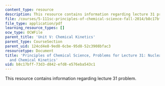 ```yaml
---
content_type: resource
description: This resource contains information regarding lecture 31 problem.
file: /courses/5-111sc-principles-of-chemical-science-fall-2014/b8c17bff73d3d842efd8e576eba543c1_MIT5_111F14_Lec31Prob.pdf
file_type: application/pdf
learning_resource_types: []
ocw_type: OCWFile
parent_title: 'Unit V: Chemical Kinetics'
parent_type: CourseSection
parent_uid: 124cd4e8-9ed8-6cbe-95d8-52c3908bfac3
resourcetype: Document
title: 'Principles of Chemical Science, Problems for Lecture 31: Nuclear Chemistry
  and Chemical Kinetics'
uid: b8c17bff-73d3-d842-efd8-e576eba543c1
---
```

This resource contains information regarding lecture 31 problem.

